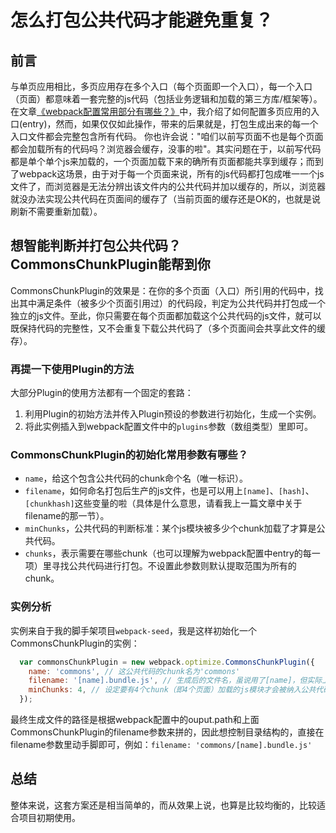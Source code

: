 # 怎么打包公共代码才能避免重复？

## 前言
与单页应用相比，多页应用存在多个入口（每个页面即一个入口），每一个入口（页面）都意味着一套完整的js代码（包括业务逻辑和加载的第三方库/框架等）。
在文章[《webpack配置常用部分有哪些？》](../chapter1/webpack-config-introduction.md)中，我介绍了如何配置多页应用的入口(entry)，然而，如果仅仅如此操作，带来的后果就是，打包生成出来的每一个入口文件都会完整包含所有代码。
你也许会说："咱们以前写页面不也是每个页面都会加载所有的代码吗？浏览器会缓存，没事的啦"。其实问题在于，以前写代码都是单个单个js来加载的，一个页面加载下来的确所有页面都能共享到缓存；而到了webpack这场景，由于对于每一个页面来说，所有的js代码都打包成唯一一个js文件了，而浏览器是无法分辨出该文件内的公共代码并加以缓存的，所以，浏览器就没办法实现公共代码在页面间的缓存了（当前页面的缓存还是OK的，也就是说刷新不需要重新加载）。

## 想智能判断并打包公共代码？CommonsChunkPlugin能帮到你
CommonsChunkPlugin的效果是：在你的多个页面（入口）所引用的代码中，找出其中满足条件（被多少个页面引用过）的代码段，判定为公共代码并打包成一个独立的js文件。至此，你只需要在每个页面都加载这个公共代码的js文件，就可以既保持代码的完整性，又不会重复下载公共代码了（多个页面间会共享此文件的缓存）。

### 再提一下使用Plugin的方法
大部分Plugin的使用方法都有一个固定的套路：

1. 利用Plugin的初始方法并传入Plugin预设的参数进行初始化，生成一个实例。
2. 将此实例插入到webpack配置文件中的`plugins`参数（数组类型）里即可。

### CommonsChunkPlugin的初始化常用参数有哪些？
- `name`，给这个包含公共代码的chunk命个名（唯一标识）。
- `filename`，如何命名打包后生产的js文件，也是可以用上`[name]`、`[hash]`、`[chunkhash]`这些变量的啦（具体是什么意思，请看我上一篇文章中关于filename的那一节）。
- `minChunks`，公共代码的判断标准：某个js模块被多少个chunk加载了才算是公共代码。
- `chunks`，表示需要在哪些chunk（也可以理解为webpack配置中entry的每一项）里寻找公共代码进行打包。不设置此参数则默认提取范围为所有的chunk。

### 实例分析
实例来自于我的脚手架项目`webpack-seed`，我是这样初始化一个CommonsChunkPlugin的实例：

```javascript
  var commonsChunkPlugin = new webpack.optimize.CommonsChunkPlugin({
    name: 'commons', // 这公共代码的chunk名为'commons'
    filename: '[name].bundle.js', // 生成后的文件名，虽说用了[name]，但实际上就是'commons.bundle.js'了
    minChunks: 4, // 设定要有4个chunk（即4个页面）加载的js模块才会被纳入公共代码。这数目自己考虑吧，我认为3-5比较合适。
  });
```

最终生成文件的路径是根据webpack配置中的ouput.path和上面CommonsChunkPlugin的filename参数来拼的，因此想控制目录结构的，直接在filename参数里动手脚即可，例如：`filename: 'commons/[name].bundle.js'`

## 总结
整体来说，这套方案还是相当简单的，而从效果上说，也算是比较均衡的，比较适合项目初期使用。